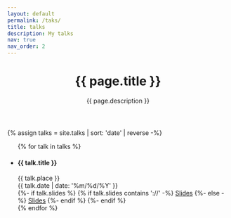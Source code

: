 ```yaml
---
layout: default
permalink: /taks/
title: talks
description: My talks
nav: true
nav_order: 2
---
```

<!-- page.html -->
<div class="publications">
  <header class="post-header">
    <h1 class="post-title">{{ page.title }}</h1>
    <p class="post-description">{{ page.description }}</p>
  </header>

  <article>
    {% assign talks = site.talks | sort: 'date' | reverse -%}
      <ul class="list-inline resume-list">
        {% for talk in talks %}
        <li>
          <h4 class="title">{{ talk.title }}</h4>
          <span class="place">{{ talk.place }}</span><br>
          <span class="time">{{ talk.date | date: '%m/%d/%Y' }}</span>
          <div class="links">
            {%- if talk.slides %}
            {% if talk.slides contains '://' -%}
            <a href="{{ talk.slides }}" class="btn btn-sm z-depth-0" role="button"><i class="fas fa-chalkboard-teacher"></i>
              Slides</a>
            {%- else -%}
            <a href="{{ talk.slides | prepend: '/assets/pdf/slides/' | relative_url }}" class="btn btn-sm z-depth-0"
              role="button"><i class="fas fa-chalkboard-teacher"></i> Slides</a>
            {%- endif %}
            {%- endif %}
          </div>
        </li>
        {% endfor %}
      </ul>
  </article>
</div>